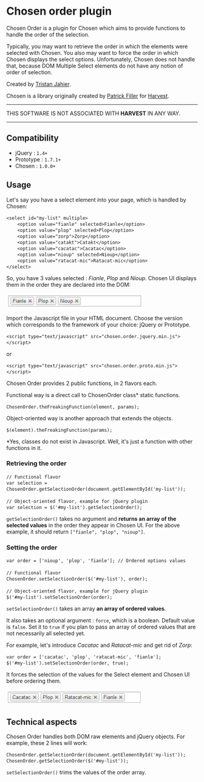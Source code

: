 # Chosen order plugin

Chosen Order is a plugin for Chosen which aims to provide functions to handle the order of the selection.

Typically, you may want to retrieve the order in which the elements were selected with Chosen. You also may want to force the order in which Chosen displays the select options. Unfortunately, Chosen does not handle that, because DOM Multiple Select elements do not have any notion of order of selection.

Created by [Tristan Jahier](http://tristan-jahier.fr).

Chosen is a library originally created by [Patrick Filler](http://patrickfiller.com) for [Harvest](http://getharvest.com/).

-------------------------

THIS SOFTWARE IS NOT ASSOCIATED WITH **HARVEST** IN ANY WAY.

-------------------------

## Compatibility

- jQuery : `1.4+`
- Prototype : `1.7.1+`
- Chosen : `1.0.0+`


## Usage

Let's say you have a select element into your page, which is handled by Chosen:

```
<select id="my-list" multiple>
	<option value="fianle" selected>Fianle</option>
	<option value="plop" selected>Plop</option>
	<option value="zorp">Zorp</option>
	<option value="catakt">Catakt</option>
	<option value="cacatac">Cacatac</option>
	<option value="nioup" selected>Nioup</option>
	<option value="ratacat-mic">Ratacat-mic</option>
</select>
```

So, you have 3 values selected : *Fianle*, *Plop* and *Nioup*. Chosen UI displays them in the order they are declared into the DOM:

![Chosen unordered elements](img/chosen_unordered.png)

Import the Javascript file in your HTML document. Choose the version which corresponds to the framework of your choice: jQuery or Prototype.

	<script type="text/javascript" src="chosen.order.jquery.min.js"></script>

or

	<script type="text/javascript" src="chosen.order.proto.min.js"></script>


Chosen Order provides 2 public functions, in 2 flavors each.

Functional way is a direct call to ChosenOrder class\* static functions.

	ChosenOrder.theFreakingFunction(element, params);

Object-oriented way is another approach that extends the objects.

	$(element).theFreakingFunction(params);

*Yes, classes do not exist in Javascript. Well, it's just a function with other functions in it.


### Retrieving the order

```
// Functional flavor
var selection = ChosenOrder.getSelectionOrder(document.getElementById('my-list'));

// Object-oriented flavor, example for jQuery plugin
var selection = $('#my-list').getSelectionOrder();
```

`getSelectionOrder()` takes no argument and **returns an array of the selected values** in the order they appear in Chosen UI.
For the above example, it should return `["fianle", "plop", "nioup"]`.

### Setting the order

```
var order = ['nioup', 'plop', 'fianle']; // Ordered options values

// Functional flavor
ChosenOrder.setSelectionOrder($('#my-list'), order);

// Object-oriented flavor, example for jQuery plugin
$('#my-list').setSelectionOrder(order);
```

`setSelectionOrder()` takes an array **an array of ordered values**.

It also takes an optional argument : `force`, which is a boolean. Default value is `false`. Set it to `true` if you plan to pass an array of ordered values that are not necessarily all selected yet.

For example, let's introduce *Cacatac* and *Ratacat-mic* and get rid of *Zorp*:

	var order = ['cacatac', 'plop', 'ratacat-mic', 'fianle'];
	$('#my-list').setSelectionOrder(order, true);

It forces the selection of the values for the Select element and Chosen UI before ordering them.

![Chosen ordered elements](img/chosen_ordered.png)


## Technical aspects

Chosen Order handles both DOM raw elements and jQuery objects. For example, these 2 lines will work:

	ChosenOrder.getSelectionOrder(document.getElementById('my-list'));
	ChosenOrder.getSelectionOrder($('#my-list'));

`setSelectionOrder()` trims the values of the order array. 
